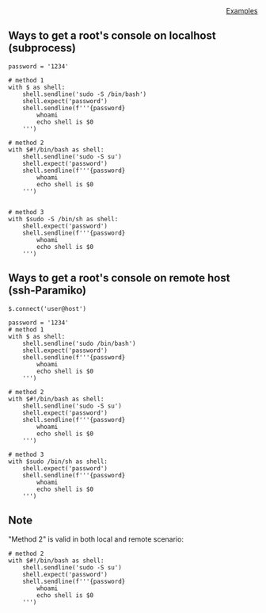 
<div style="text-align:right"><a href="./index">Examples</a></div>

## Ways to get a root's console on localhost (subprocess)
```
password = '1234'

# method 1
with $ as shell:
    shell.sendline('sudo -S /bin/bash')
    shell.expect('password')
    shell.sendline(f'''{password}
        whoami
        echo shell is $0
    ''')

# method 2
with $#!/bin/bash as shell:
    shell.sendline('sudo -S su')
    shell.expect('password')
    shell.sendline(f'''{password}
        whoami
        echo shell is $0
    ''')


# method 3
with $sudo -S /bin/sh as shell:
    shell.expect('password')
    shell.sendline(f'''{password}
        whoami
        echo shell is $0
    ''')

```

## Ways to get a root's console on remote host (ssh-Paramiko)

```
$.connect('user@host')

password = '1234'
# method 1
with $ as shell:
    shell.sendline('sudo /bin/bash')
    shell.expect('password')
    shell.sendline(f'''{password}
        whoami
        echo shell is $0
    ''')

# method 2
with $#!/bin/bash as shell:
    shell.sendline('sudo -S su')
    shell.expect('password')
    shell.sendline(f'''{password}
        whoami
        echo shell is $0
    ''')

# method 3
with $sudo /bin/sh as shell:
    shell.expect('password')
    shell.sendline(f'''{password}
        whoami
        echo shell is $0
    ''')
 ```
 
## Note
 
"Method 2" is valid in both local and remote scenario:
```
# method 2
with $#!/bin/bash as shell:
    shell.sendline('sudo -S su')
    shell.expect('password')
    shell.sendline(f'''{password}
        whoami
        echo shell is $0
    ''')
```

